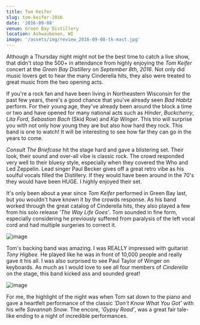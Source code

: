 ```yaml
---
title: Tom Keifer
slug: tom-keifer-2016
date: '2016-09-08'
venue: Green Bay Distillery
location: Ashwaubenon, WI
image: '/assets/img/review_2016-09-08-tk-mast.jpg'
---
```


Although a Thursday night might not be the best time to catch a live show, that didn't stop the 500+ in attendance from highly enjoying the *Tom Keifer* concert at the *Green Bay Distillery* on *September 8th, 2016*. Not only did music lovers get to hear the many Cinderella hits, they also were treated to great music from the two opening acts.

If you're a rock fan and have been living in Northeastern Wisconsin for the past few years, there's a good chance that you've already seen *Bad Habitz* perform. For their young age, they've already been around the block a time or two and have opened for many national acts such as *Hinder*, *Buckcherry*, *Lita Ford*, *Sebastian Bach* (Skid Row) and *Kip Winger*. This trio will surprise you with not only how young they are but also how hard they rock. This band is one to watch! It will be interesting to see how far they can go in the years to come.

*Consult The Briefcase* hit the stage hard and gave a blistering set. Their look, their sound and over-all vibe is classic rock. The crowd responded very well to their bluesy style, especially when they covered the Who and Led Zeppelin. Lead singer Paul Becker gives off a great retro vibe as his soulful vocals filled the Distillery. If they would have been around in the 70's they would have been HUGE. I highly enjoyed their set.

It's only been about a year since *Tom Keifer* performed in Green Bay last, but you wouldn't have known it by the crowds response. As his band worked through the great catalog of Cinderella hits, they also played a few from his solo release _'The Way Life Goes'_. Tom sounded in fine form, especially considering he previously suffered from paralysis of the left vocal cord and had multiple surgeries to correct it.

![image](/assets/img/review_2016-09-08-tk-01.jpg)

Tom's backing band was amazing. I was REALLY impressed with guitarist *Tony Higbee*. He played like he was in front of 10,000 people and really gave it his all. I was also surprised to see Paul Taylor of Winger on keyboards. As much as I would love to see all four members of *Cinderella* on the stage, this band kicked ass and sounded great!

![image](/assets/img/review_2016-09-08-tk-02.jpg)

For me, the highlight of the night was when Tom sat down to the piano and gave a heartfelt performance of the classic _'Don't Know What You Got'_ with his wife *Savannah Snow*. The encore, _'Gypsy Road'_, was a great fair tale-like ending to a night of incredible performances.